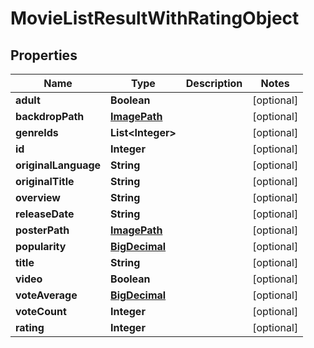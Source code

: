 
# MovieListResultWithRatingObject

## Properties
Name | Type | Description | Notes
------------ | ------------- | ------------- | -------------
**adult** | **Boolean** |  |  [optional]
**backdropPath** | [**ImagePath**](ImagePath.md) |  |  [optional]
**genreIds** | **List&lt;Integer&gt;** |  |  [optional]
**id** | **Integer** |  |  [optional]
**originalLanguage** | **String** |  |  [optional]
**originalTitle** | **String** |  |  [optional]
**overview** | **String** |  |  [optional]
**releaseDate** | **String** |  |  [optional]
**posterPath** | [**ImagePath**](ImagePath.md) |  |  [optional]
**popularity** | [**BigDecimal**](BigDecimal.md) |  |  [optional]
**title** | **String** |  |  [optional]
**video** | **Boolean** |  |  [optional]
**voteAverage** | [**BigDecimal**](BigDecimal.md) |  |  [optional]
**voteCount** | **Integer** |  |  [optional]
**rating** | **Integer** |  |  [optional]



